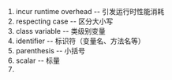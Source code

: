 1. incur runtime overhead -- 引发运行时性能消耗
2. respecting case -- 区分大小写
3. class variable -- 类级别变量
4. identifier -- 标识符（变量名、方法名等）
5. parenthesis -- 小括号
6. scalar -- 标量
7. 
